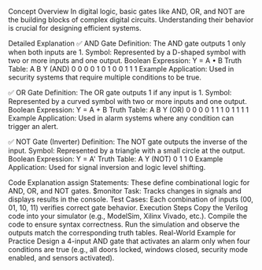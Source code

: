 Concept Overview
In digital logic, basic gates like AND, OR, and NOT are the building blocks of complex digital circuits. Understanding their behavior is crucial for designing efficient systems.

Detailed Explanation
✅ AND Gate
Definition: The AND gate outputs 1 only when both inputs are 1.
Symbol: Represented by a D-shaped symbol with two or more inputs and one output.
Boolean Expression: Y = A • B
Truth Table:
A	B	Y (AND)
0	0	0
0	1	0
1	0	0
1	1	1
Example Application: Used in security systems that require multiple conditions to be true.

✅ OR Gate
Definition: The OR gate outputs 1 if any input is 1.
Symbol: Represented by a curved symbol with two or more inputs and one output.
Boolean Expression: Y = A + B
Truth Table:
A	B	Y (OR)
0	0	0
0	1	1
1	0	1
1	1	1
Example Application: Used in alarm systems where any condition can trigger an alert.

✅ NOT Gate (Inverter)
Definition: The NOT gate outputs the inverse of the input.
Symbol: Represented by a triangle with a small circle at the output.
Boolean Expression: Y = A'
Truth Table:
A	Y (NOT)
0	1
1	0
Example Application: Used for signal inversion and logic level shifting.

Code Explanation
assign Statements: These define combinational logic for AND, OR, and NOT gates.
$monitor Task: Tracks changes in signals and displays results in the console.
Test Cases: Each combination of inputs (00, 01, 10, 11) verifies correct gate behavior.
Execution Steps
Copy the Verilog code into your simulator (e.g., ModelSim, Xilinx Vivado, etc.).
Compile the code to ensure syntax correctness.
Run the simulation and observe the outputs match the corresponding truth tables.
Real-World Example for Practice
Design a 4-input AND gate that activates an alarm only when four conditions are true (e.g., all doors locked, windows closed, security mode enabled, and sensors activated).
